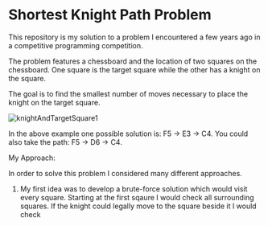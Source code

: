 # Shortest Knight Path Problem

This repository is my solution to a problem I encountered a few years ago in a competitive programming competition.

The problem features a chessboard and the location of two squares on the chessboard. One square is the target square while the other has a knight on the square.

The goal is to find the smallest number of moves necessary to place the knight on the target square.

![knightAndTargetSquare1](https://user-images.githubusercontent.com/60547277/195398325-99f74245-46ac-4b33-8397-c799bc1f3e99.gif)

In the above example one possible solution is: F5 -> E3 -> C4. You could also take the path: F5 -> D6 -> C4.

My Approach:

In order to solve this problem I considered many different approaches. 

1. My first idea was to develop a brute-force solution which would visit every square. Starting at the first sqaure I would check all surrounding squares. If the knight could legally move to the square beside it I would check 
